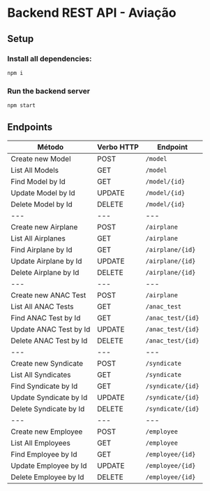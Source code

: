 # Backend REST API - Aviação

## Setup

### Install all dependencies:

```bash
npm i
```

### Run the backend server

```bash
npm start
```

## Endpoints

| Método | Verbo HTTP | Endpoint |
|---|---|---|
| Create new Model | POST | `/model` |
| List All Models | GET | `/model` |
| Find Model by Id | GET | `/model/{id}`|
| Update Model by Id | UPDATE | `/model/{id}`|
| Delete Model by Id | DELETE | `/model/{id}`|
|---|---|---|
| Create new Airplane | POST | `/airplane` |
| List All Airplanes | GET | `/airplane` |
| Find Airplane by Id | GET | `/airplane/{id}`|
| Update Airplane by Id | UPDATE | `/airplane/{id}`|
| Delete Airplane by Id | DELETE | `/airplane/{id}`|
|---|---|---|
| Create new ANAC Test | POST | `/airplane` |
| List All ANAC Tests | GET | `/anac_test` |
| Find ANAC Test by Id | GET | `/anac_test/{id}`|
| Update ANAC Test by Id | UPDATE | `/anac_test/{id}`|
| Delete ANAC Test by Id | DELETE | `/anac_test/{id}`|
|---|---|---|
| Create new Syndicate | POST | `/syndicate` |
| List All Syndicates | GET | `/syndicate` |
| Find Syndicate by Id | GET | `/syndicate/{id}`|
| Update Syndicate by Id | UPDATE | `/syndicate/{id}`|
| Delete Syndicate by Id | DELETE | `/syndicate/{id}`|
|---|---|---|
| Create new Employee | POST | `/employee` |
| List All Employees | GET | `/employee` |
| Find Employee by Id | GET | `/employee/{id}`|
| Update Employee by Id | UPDATE | `/employee/{id}`|
| Delete Employee by Id | DELETE | `/employee/{id}`|
